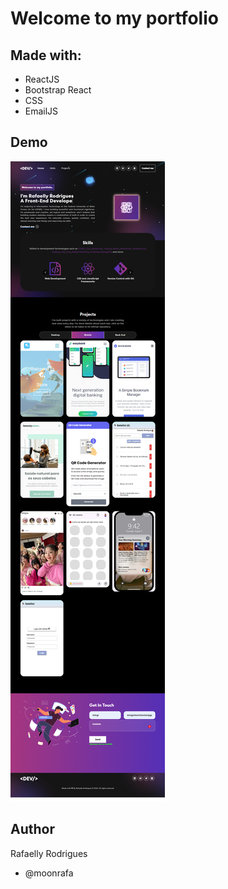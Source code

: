 # Welcome to my portfolio

## Made with:

- ReactJS
- Bootstrap React
- CSS
- EmailJS

## Demo

<img src="src/assets/img/demoPort.png">

## Author

Rafaelly Rodrigues

- @moonrafa
